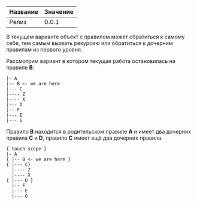 | Название | Значение |
|---|---|
| Релиз | 0.0.1 |

В текущем варианте объект с правилом может обратиться к самому себе, тем самым вызвать рекурсию или обратиться к дочерним правилам из первого уровня. 

Рассмотрим вариант в котором текущая работа остановилась на правиле **B**:

```text
|- A
|-- B <- we are here
|--- C
|---- Z
|---- X
|--- D
|-- F
|--- E
|--- G
```

Правило **B** находится в родительском правиле **A** и имеет два дочерних правила **C** и **D**, правило **С** имеет ещё два дочерних правила. 

```text
{ touch scope }
|- A
{ |-- B <- we are here }
{ |--- C}
  |---- Z
  |---- X
{ |--- D }
  |-- F
  |--- E
  |--- G
```